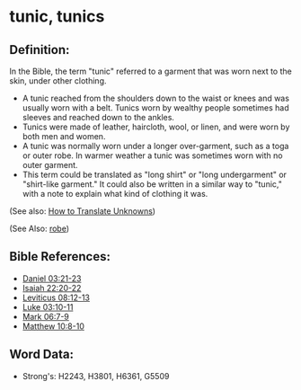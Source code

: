 # tunic, tunics #

## Definition: ##

In the Bible, the term "tunic" referred to a garment that was worn next to the skin, under other clothing.

* A tunic reached from the shoulders down to the waist or knees and was usually worn with a belt. Tunics worn by wealthy people sometimes had sleeves and reached down to the ankles.
* Tunics were made of leather, haircloth, wool, or linen, and were worn by both men and women.
* A tunic was normally worn under a longer over-garment, such as a toga or outer robe. In warmer weather a tunic was sometimes worn with no outer garment.
* This term could be translated as "long shirt" or "long undergarment" or "shirt-like garment." It could also be written in a similar way to "tunic," with a note to explain what kind of clothing it was.


(See also: [How to Translate Unknowns](rc://en/ta/man/translate/translate-unknown))

(See Also: [robe](../other/robe.md))

## Bible References: ##

* [Daniel 03:21-23](rc://en/tn/help/dan/03/21)
* [Isaiah 22:20-22](rc://en/tn/help/isa/22/20)
* [Leviticus 08:12-13](rc://en/tn/help/lev/08/12)
* [Luke 03:10-11](rc://en/tn/help/luk/03/10)
* [Mark 06:7-9](rc://en/tn/help/mrk/06/07)
* [Matthew 10:8-10](rc://en/tn/help/mat/10/08)

## Word Data: ##

* Strong's: H2243, H3801, H6361, G5509
